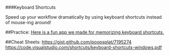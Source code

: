 
###Keyboard Shortcuts

Speed up your workflow dramatically by using keyboard shortcuts instead of mouse-ing around!

##Practice:
[Here is a fun app we made for memorizing keyboard shortcuts.](https://techtonica.github.io/keyboard-shortcuts-practice/)

##Cheat Sheets:
https://gist.github.com/poopsplat/7195274
https://code.visualstudio.com/shortcuts/keyboard-shortcuts-windows.pdf
